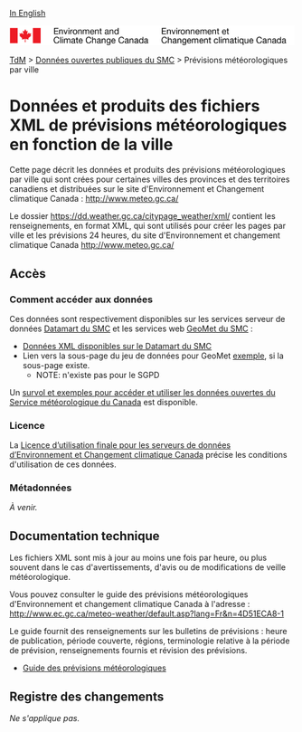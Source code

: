 [In English](readme_citypageweather_en.md)

![ECCC logo](../../img_eccc-logo.png)

[TdM](../../readme_fr.md) > [Données ouvertes publiques du SMC](../readme_fr.md) > Prévisions météorologiques par ville

# Données et produits des fichiers XML de prévisions météorologiques en fonction de la ville

Cette page décrit les données et produits des prévisions météorologiques
par ville qui sont crées pour certaines villes des provinces et des
territoires canadiens et distribuées sur le site d'Environnement et Changement
climatique Canada : http://www.meteo.gc.ca/

Le dossier https://dd.weather.gc.ca/citypage_weather/xml/ contient
les renseignements, en format XML, qui sont utilisés pour créer les pages
par ville et les prévisions 24 heures, du site d'Environnement et changement 
climatique Canada http://www.meteo.gc.ca/

## Accès

### Comment accéder aux données

Ces données sont respectivement disponibles sur les services serveur de données [Datamart du SMC](../../msc-datamart/readme_fr.md) et les services web [GeoMet du SMC](../../msc-geomet/readme_fr.md) :

* [Données XML disponibles sur le Datamart du SMC](readme_citypageweather-datamart_fr.md) 
* Lien vers la sous-page du jeu de données pour GeoMet [exemple](../../msc-geomet/giops_fr.md), si la sous-page existe. 
	* NOTE: n'existe pas pour le SGPD

Un [survol et exemples pour accéder et utiliser les données ouvertes du Service météorologique du Canada](../../usage-overview/readme_fr.md) est disponible.

### Licence

La [Licence d’utilisation finale pour les serveurs de données d’Environnement et Changement climatique Canada](../../licence/readme_fr.md) précise les conditions d'utilisation de ces données.

### Métadonnées

_À venir._

## Documentation technique

Les fichiers XML sont mis à jour au moins une fois par heure, ou plus
souvent dans le cas d'avertissements, d'avis ou de modifications de veille
météorologique.

Vous pouvez consulter le guide des prévisions météorologiques
d'Environnement et changement climatique Canada à l'adresse :
http://www.ec.gc.ca/meteo-weather/default.asp?lang=Fr&n=4D51ECA8-1

Le guide fournit des renseignements sur les bulletins de prévisions :
heure de publication, période couverte, régions, terminologie relative à
la période de prévision, renseignements fournis et révision des
prévisions.

* [Guide des prévisions météorologiques](https://www.canada.ca/fr/environnement-changement-climatique/services/types-previsions-meteorologiques-utilisation/publiques/guide.html)

## Registre des changements 

_Ne s'applique pas._








